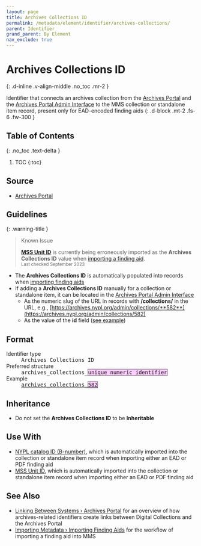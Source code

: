```yaml
---
layout: page
title: Archives Collections ID
permalink: /metadata/element/identifier/archives-collections/
parent: Identifier
grand_parent: By Element
nav_exclude: true
---
```


# Archives Collections ID
{: .d-inline .v-align-middle .no_toc .mr-2 }

Identifier that connects an archives collection from the [Archives Portal](/metadata-documentation/resources/glossary/#archives-portal) and the [Archives Portal Admin Interface](/metadata-documentation/resources/glossary/#archives-portal-admin-interface) to the MMS collection or standalone item record, present only for EAD-encoded finding aids
{: .d-block .mt-2 .fs-6 .fw-300 }

## Table of Contents
{: .no_toc .text-delta }

1. TOC
{:toc}

## Source
- [Archives Portal](/metadata-documentation/resources/glossary/#archives-portal)

## Guidelines

{: .warning-title }
> Known Issue
>
> [**MSS Unit ID**](/metadata-documentation/metadata/element/identifier/mss-unit/) is currently being erroneously imported as the **Archives Collections ID** value when [importing a finding aid](/metadata-documentation/workflows/importing/finding-aids/). 
> <small><br>Last checked September 2023</small>

- The **Archives Collections ID** is automatically populated into records when [importing finding aids](/metadata-documentation/workflows/importing/finding-aids/)
- If adding a **Archives Collections ID** manually for a collection or standalone item, it can be located in the [Archives Portal Admin Interface](/metadata-documentation/resources/glossary/#archives-portal-admin-interface)
    - As the numeric slug of the URL in records with **/collections/** in the URL, e.g., [https://archives.nypl.org/admin/collections/**582**](https://archives.nypl.org/admin/collections/582)
    - As the value of the **id** field ([see example](https://archives.nypl.org/admin/collections/582#:~:text=id-,582,-origination))

## Format

<dl>
<dt>Identifier type</dt>
<dd><tt>Archives Collections ID</tt></dd>
<dt>Preferred structure</dt>
<dd><tt>archives_collections_<span style="background: #ffccff; border: 1px solid #5c5962;">unique numeric identifier</span></tt></dd>
<dt>Example</dt>
<dd><a href="https://metadata.nypl.org/collections/61310?section=desc_md#:~:text=Other%20local%20Identifier%20(Archives%20collections%20id)%3A%20archives_collections_582"><tt>archives_collections_<span style="background: #ffccff; border: 1px solid #5c5962;">582</span></tt></a></dd>
</dl>

## Inheritance
- Do not set the **Archives Collections ID** to be **Inheritable**

## Use With
- [NYPL catalog ID (B-number)](/metadata-documentation/metadata/element/identifier/bnumber/), which is automatically imported into the collection or standalone item record when importing either an EAD or PDF finding aid
- [MSS Unit ID](/metadata-documentation/metadata/element/identifier/mss-unit/), which is automatically imported into the collection or standalone item record when importing either an EAD or PDF finding aid

## See Also
- [Linking Between Systems › Archives Portal](/metadata-documentation/workflows/linking/#archives-portal) for an overview of how archives-related identifiers create links between Digital Collections and the Archives Portal
- [Importing Metadata › Importing Finding Aids](/metadata-documentation/workflows/importing/finding-aids/) for the workflow of importing a finding aid into MMS